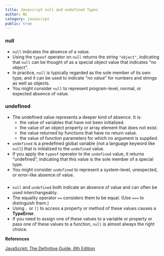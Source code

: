 ```yaml
---
title: Javascript null and undefined Types
author: NC
category: javascript
public: true
---
```


### null
- `null` indicates the absence of a value.
- Using the `typeof` operator on `null` returns the string `"object"`, indicating that `null` can be thought of as a special object value that indicates "no object".
- In practice, `null` is typically regarded as the sole member of its own type, and it can be used to indicate "no value" for numbers and strings as well as objects.
- You might consider `null` to represent program-level, normal, or expected absence of value.


### undefined
- The undefined value represents a deeper kind of absence. It is:
	- the value of variables that have not been initialized.
	- the value of an object property or array element that does not exist.
	- the value returned by functions that have no return value.
	- the value of function parameters for which no argument is supplied.
- `undefined` is a predefined global variable (not a language keyword like `null`) that is initialized to the `undefined` value.
- If you apply the `typeof` operator to the `undefined` value, it returns “undefined”, indicating that this value is the sole member of a special type.
- You might consider `undefined` to represent a system-level, unexpected, or error-like absence of value.


### 

- `null` and `undefined` both indicate an absence of value and can often be used interchangeably.
- The equality operator `==` considers them to be equal. (Use `===` to distinguish them.)
- Using `.` or `[]` to access a property or method of these values causes a **TypeError**.
- If you need to assign one of these values to a variable or property or pass one of these values to a function, `null` is almost always the right choice.


**References**

[JavaScript: The Definitive Guide, 6th Edition](http://shop.oreilly.com/product/9780596805531.do)
